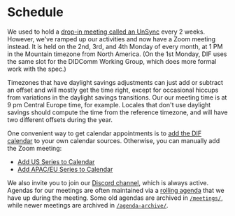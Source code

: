 # Schedule

We used to hold a [drop-in meeting called an UnSync](https://hackmd.io/@dhh1128/Sk5_Gb2J9) every 2 weeks. However, we've ramped up our activities and now have a Zoom meeting instead. It is held on the 2nd, 3rd, and 4th Monday of every month, at 1 PM in the Mountain timezone from North America. (On the 1st Monday, DIF uses the same slot for the DIDComm Working Group, which does more formal work with the spec.)

Timezones that have daylight savings adjustments can just add or subtract an offset and will mostly get the time right, except for occasional hiccups from variations in the daylight savings transitions. Our our meeting time is at 9 pm Central Europe time, for example. Locales that don't use daylight savings should compute the time from the reference timezone, and will have two different offsets during the year.

One convenient way to get calendar appointments is to [add the DIF calendar](https://calendar.google.com/calendar/u/0?cid=ZGVjZW50cmFsaXplZC5pZGVudGl0eUBnbWFpbC5jb20) to your own calendar sources. Otherwise, you can manually add the Zoom meeting: 
- [Add US Series to Calendar](https://calendar.google.com/event?action=TEMPLATE&tmeid=NmtjbW1mcjQ4dWdjZzUwaXBhMjhsa2hjcjlfMjAyNTAyMTBUMjAwMDAwWiBkZWNlbnRyYWxpemVkLmlkZW50aXR5QG0=&tmsrc=decentralized.identity%40gmail.com&scp=ALL)
- [Add APAC/EU Series to Calendar](https://calendar.google.com/event?action=TEMPLATE&tmeid=N25jYTZjbDkxcHRtb2FuYWYwOGQ4N28xZ2FfMjAyNTAyMDNUMDczMDAwWiBkZWNlbnRyYWxpemVkLmlkZW50aXR5QG0=&tmsrc=decentralized.identity%40gmail.com&scp=ALL)

We also invite you to join our [Discord channel](https://discord.gg/eNN4Wns6Jb), which is always active. Agendas for our meetings are often maintained via a [rolling agenda](https://hackmd.io/@cwolkins/HJYcoXtNa) that we have up during the meeting. Some old agendas are archived in [`/meetings/`](meetings/), while newer meetings are archived in [`/agenda-archive/`](agenda-archive/).
